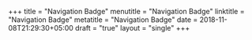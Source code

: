 +++
title = "Navigation Badge"
menutitle = "Navigation Badge"
linktitle = "Navigation Badge"
metatitle = "Navigation Badge"
date = 2018-11-08T21:29:30+05:00
draft = "true"
layout = "single"
+++

